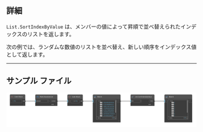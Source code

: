 ## 詳細
`List.SortIndexByValue` は、メンバーの値によって昇順で並べ替えられたインデックスのリストを返します。

次の例では、ランダムな数値のリストを並べ替え、新しい順序をインデックス値として返します。
___
## サンプル ファイル

![List.SortIndexByValue](./DSCore.List.SortIndexByValue_img.jpg)
